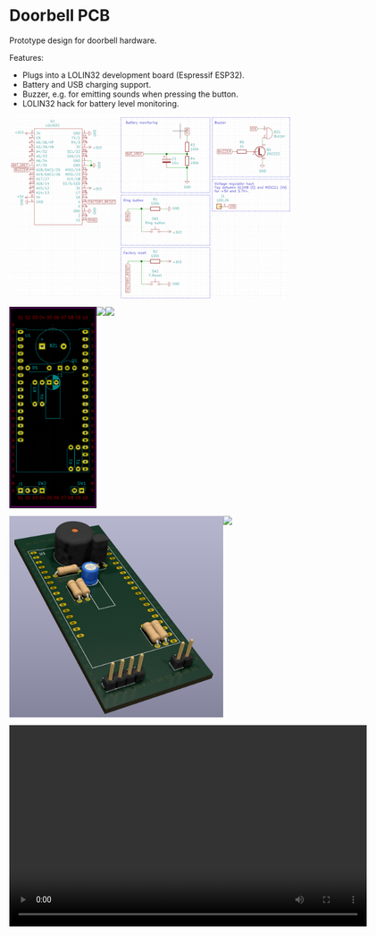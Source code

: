# Doorbell PCB

Prototype design for doorbell hardware.

Features:

* Plugs into a LOLIN32 development board (Espressif ESP32).
* Battery and USB charging support.
* Buzzer, e.g. for emitting sounds when pressing the button.
* LOLIN32 hack for battery level monitoring.

<p>
  <img style="float: left; width: 640px; height: auto" src="https://raw.githubusercontent.com/SteffenL/doorbell-pcb-assets/master/assets/schematic.png" />
</p>
<div style="clear: both"></div>
<p>
  <img style="float: left; width: auto; height: 360px" src="https://raw.githubusercontent.com/SteffenL/doorbell-pcb-assets/master/assets/pcb_layout.png" />
  <img style="float: left; width: auto; height: 360px" src="https://raw.githubusercontent.com/SteffenL/doorbell-pcb-assets/master/assets/pcb_front.jpg" />
  <img style="float: left; width: auto; height: 360px" src="https://raw.githubusercontent.com/SteffenL/doorbell-pcb-assets/master/assets/pcb_back.jpg" />
</p>
<div style="clear: both"></div>
<p>
  <img style="float: left; width: auto; height: 360px" src="https://raw.githubusercontent.com/SteffenL/doorbell-pcb-assets/master/assets/pcb_3d_model.png" />
  <img style="float: left; width: auto; height: 360px" src="https://raw.githubusercontent.com/SteffenL/doorbell-pcb-assets/master/assets/assembled.jpg" />
</p>
<div style="clear: both"></div>
<p>
  <video style="float: left; width: 640px; height: 360px" src="https://github.com/SteffenL/doorbell-pcb/assets/1543854/65a9893a-05a4-455d-b5d6-bc498b06eb5a"></video>
</p>
<div style="clear: both"></div>
